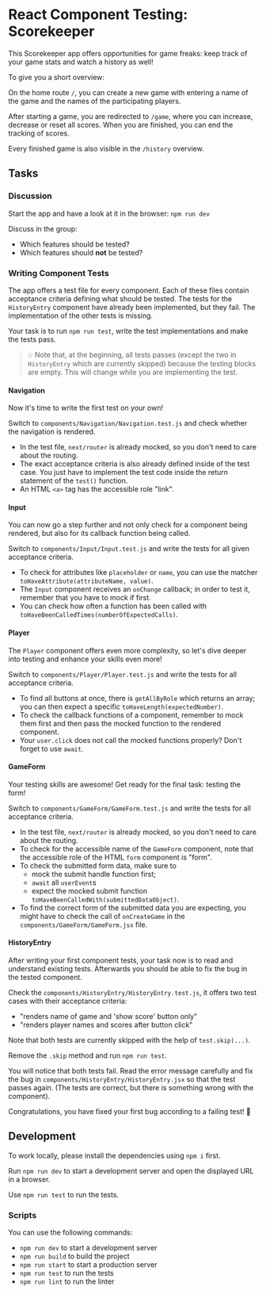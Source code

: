 # React Component Testing: Scorekeeper

This Scorekeeper app offers opportunities for game freaks: keep track of your game stats and watch a history as well!

To give you a short overview:

On the home route `/`, you can create a new game with entering a name of the game and the names of the participating players.

After starting a game, you are redirected to `/game`, where you can increase, decrease or reset all scores. When you are finished, you can end the tracking of scores.

Every finished game is also visible in the `/history` overview.

## Tasks

### Discussion

Start the app and have a look at it in the browser: `npm run dev`

Discuss in the group:

- Which features should be tested?
- Which features should **not** be tested?

### Writing Component Tests

The app offers a test file for every component. Each of these files contain acceptance criteria defining what should be tested. The tests for the `HistoryEntry` component have already been implemented, but they fail. The implementation of the other tests is missing.

Your task is to run `npm run test`, write the test implementations and make the tests pass.

> 💡 Note that, at the beginning, all tests passes (except the two in `HistoryEntry` which are currently skipped) because the testing blocks are empty. This will change while you are implementing the test.

#### Navigation

Now it's time to write the first test on your own!

Switch to `components/Navigation/Navigation.test.js` and check whether the navigation is rendered.

- In the test file, `next/router` is already mocked, so you don't need to care about the routing.
- The exact acceptance criteria is also already defined inside of the test case. You just have to implement the test code inside the return statement of the `test()` function.
- An HTML `<a>` tag has the accessible role "link".

#### Input

You can now go a step further and not only check for a component being rendered, but also for its callback function being called.

Switch to `components/Input/Input.test.js` and write the tests for all given acceptance criteria.

- To check for attributes like `placeholder` or `name`, you can use the matcher `toHaveAttribute(attributeName, value)`.
- The `Input` component receives an `onChange` callback; in order to test it, remember that you have to mock if first.
- You can check how often a function has been called with `toHaveBeenCalledTimes(numberOfExpectedCalls)`.

#### Player

The `Player` component offers even more complexity, so let's dive deeper into testing and enhance your skills even more!

Switch to `components/Player/Player.test.js` and write the tests for all acceptance criteria.

- To find all buttons at once, there is `getAllByRole` which returns an array; you can then expect a specific `toHaveLength(expectedNumber)`.
- To check the callback functions of a component, remember to mock them first and then pass the mocked function to the rendered component.
- Your `user.click` does not call the mocked functions properly? Don't forget to use `await`.

#### GameForm

Your testing skills are awesome! Get ready for the final task: testing the form!

Switch to `components/GameForm/GameForm.test.js` and write the tests for all acceptance criteria.

- In the test file, `next/router` is already mocked, so you don't need to care about the routing.
- To check for the accessible name of the `GameForm` component, note that the accessible role of the HTML `form` component is "form".
- To check the submitted form data, make sure to
  - mock the submit handle function first;
  - `await` all `userEvent`s
  - expect the mocked submit function `toHaveBeenCalledWith(submittedDataObject)`.
- To find the correct form of the submitted data you are expecting, you might have to check the call of `onCreateGame` in the `components/GameForm/GameForm.jsx` file.

#### HistoryEntry

After writing your first component tests, your task now is to read and understand existing tests. Afterwards you should be able to fix the bug in the tested component.

Check the `components/HistoryEntry/HistoryEntry.test.js`, it offers two test cases with their acceptance criteria:

- "renders name of game and 'show score' button only"
- "renders player names and scores after button click"

Note that both tests are currently skipped with the help of `test.skip(...)`.

Remove the `.skip` method and run `npm run test`.

You will notice that both tests fail. Read the error message carefully and fix the bug in `components/HistoryEntry/HistoryEntry.jsx` so that the test passes again. (The tests are correct, but there is something wrong with the component).

Congratulations, you have fixed your first bug according to a failing test! 🎉

## Development

To work locally, please install the dependencies using `npm i` first.

Run `npm run dev` to start a development server and open the displayed URL in a browser.

Use `npm run test` to run the tests.

### Scripts

You can use the following commands:

- `npm run dev` to start a development server
- `npm run build` to build the project
- `npm run start` to start a production server
- `npm run test` to run the tests
- `npm run lint` to run the linter
